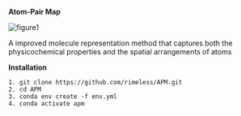 **Atom-Pair Map**

![figure1](https://github.com/rimeless/APM/assets/48581374/f0dcb2a3-6785-4988-8fea-b4c9b88b56d1)

A improved molecule representation method that captures both the physicochemical properties and the spatial arrangements of atoms

**Installation**
```
1. git clone https://github.com/rimeless/APM.git
2. cd APM
3. conda env create -f env.yml
4. conda activate apm
```
